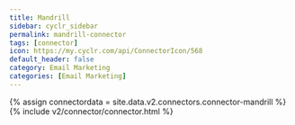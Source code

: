 ```yaml
---
title: Mandrill
sidebar: cyclr_sidebar
permalink: mandrill-connector
tags: [connector]
icon: https://my.cyclr.com/api/ConnectorIcon/568
default_header: false
category: Email Marketing
categories: [Email Marketing]
---
```

{% assign connectordata = site.data.v2.connectors.connector-mandrill %}
{% include v2/connector/connector.html %}	